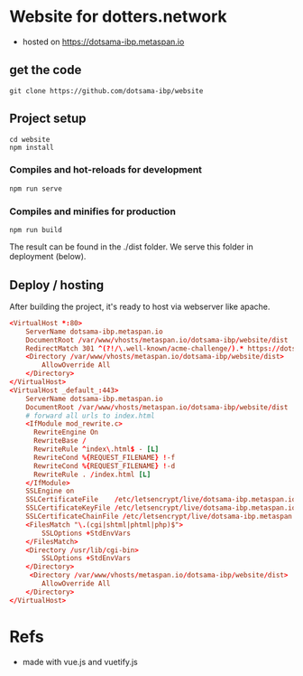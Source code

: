 # Website for dotters.network

- hosted on https://dotsama-ibp.metaspan.io

## get the code
```
git clone https://github.com/dotsama-ibp/website
```
## Project setup
```
cd website
npm install
```

### Compiles and hot-reloads for development
```
npm run serve
```

### Compiles and minifies for production
```
npm run build
```
The result can be found in the ./dist folder. We serve this folder in deployment (below).

## Deploy / hosting

After building the project, it's ready to host via webserver like apache.

```conf
<VirtualHost *:80>
    ServerName dotsama-ibp.metaspan.io
    DocumentRoot /var/www/vhosts/metaspan.io/dotsama-ibp/website/dist
    RedirectMatch 301 ^(?!/\.well-known/acme-challenge/).* https://dotsama-ibp.metaspan.io$0
    <Directory /var/www/vhosts/metaspan.io/dotsama-ibp/website/dist>
        AllowOverride All
    </Directory>
</VirtualHost>
<VirtualHost _default_:443>
    ServerName dotsama-ibp.metaspan.io
    DocumentRoot /var/www/vhosts/metaspan.io/dotsama-ibp/website/dist
    # forward all urls to index.html
    <IfModule mod_rewrite.c>
      RewriteEngine On
      RewriteBase /
      RewriteRule ^index\.html$ - [L]
      RewriteCond %{REQUEST_FILENAME} !-f
      RewriteCond %{REQUEST_FILENAME} !-d
      RewriteRule . /index.html [L]
    </IfModule>
    SSLEngine on
    SSLCertificateFile    /etc/letsencrypt/live/dotsama-ibp.metaspan.io/cert.pem
    SSLCertificateKeyFile /etc/letsencrypt/live/dotsama-ibp.metaspan.io/privkey.pem
    SSLCertificateChainFile /etc/letsencrypt/live/dotsama-ibp.metaspan.io/chain.pem
    <FilesMatch "\.(cgi|shtml|phtml|php)$">
        SSLOptions +StdEnvVars
    </FilesMatch>
    <Directory /usr/lib/cgi-bin>
        SSLOptions +StdEnvVars
    </Directory>
     <Directory /var/www/vhosts/metaspan.io/dotsama-ibp/website/dist>
        AllowOverride All
    </Directory>
</VirtualHost>
```

# Refs
- made with vue.js and vuetify.js
